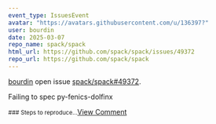 ```yaml
---
event_type: IssuesEvent
avatar: "https://avatars.githubusercontent.com/u/136397?"
user: bourdin
date: 2025-03-07
repo_name: spack/spack
html_url: https://github.com/spack/spack/issues/49372
repo_url: https://github.com/spack/spack
---
```


<a href='https://github.com/bourdin' target='_blank'>bourdin</a> open issue <a href='https://github.com/spack/spack/issues/49372' target='_blank'>spack/spack#49372</a>.

<p>Failing to spec py-fenics-dolfinx</p><small>### Steps to reproduce...</small><a href='https://github.com/spack/spack/issues/49372' target='_blank'>View Comment</a>